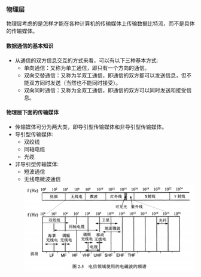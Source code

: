 ### 物理层
物理层考虑的是怎样才能在各种计算机的传输媒体上传输数据比特流，而不是具体的传输媒体。

#### 数据通信的基本知识

- 从通信的双方信息交互的方式来看，可以有以下三种基本方式:
  - 单向通信：又称为单工通信，即只有一个方向的通信。
  - 双向交替通信：又称为半双工通信，即通信的双方都可以发送信息，但不能双方同时发送（当然也不能同时接受）。
  - 双向同时通信：又称为全双工通信，即通信的双方可以同时发送和接受信息。

#### 物理层下面的传输媒体

- 传输媒体可分为两大类，即导引型传输媒体和非导引型传输媒体。
- 导引型传输媒体:
  - 双绞线
  - 同轴电缆
  - 光缆
- 非导引型传输媒体:
  - 短波通信
  - 无线电微波通信
![avatar](/image/计网_物理层_图1.jpg)
